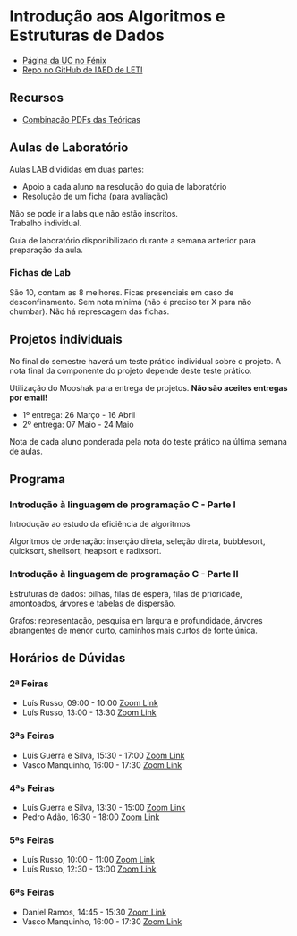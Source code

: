 # Introdução aos Algoritmos e Estruturas de Dados

- [Página da UC no Fénix](https://fenix.tecnico.ulisboa.pt/disciplinas/IAED764511132646/2020-2021/2-semestre)
- [Repo no GitHub de IAED de LETI](https://github.com/pedroreissantos/iaed21)

## Recursos

- [Combinação PDFs das Teóricas](https://s.rafael.ovh/iaedteoricas)
  
## Aulas de Laboratório

Aulas LAB divididas em duas partes:

- Apoio a cada aluno na resolução do guia de laboratório
- Resolução de um ficha (para avaliação)

Não se pode ir a labs que não estão inscritos.  
Trabalho individual.

Guia de laboratório disponibilizado durante a semana anterior para preparação da aula.

### Fichas de Lab

São 10, contam as 8 melhores.
Ficas presenciais em caso de desconfinamento.
Sem nota mínima (não é preciso ter X para não chumbar).
Não há represcagem das fichas.

## Projetos individuais

No final do semestre haverá um teste prático individual sobre o projeto.
A nota final da componente do projeto depende deste teste prático.

Utilização do Mooshak para entrega de projetos. **Não são aceites entregas por email!**

- 1º entrega: 26 Março - 16 Abril
- 2º entrega: 07 Maio - 24 Maio

Nota de cada aluno ponderada pela nota do teste prático na última semana de aulas.

## Programa

### Introdução à linguagem de programação C - Parte I

Introdução ao estudo da eficiência de algoritmos

Algoritmos de ordenação: inserção direta, seleção direta, bubblesort, quicksort, shellsort, heapsort e radixsort.

### Introdução à linguagem de programação C - Parte II

Estruturas de dados: pilhas, filas de espera, filas de prioridade, amontoados, árvores e tabelas de dispersão.

Grafos: representação, pesquisa em largura e profundidade, árvores abrangentes de menor curto, caminhos mais curtos de fonte única.

## Horários de Dúvidas

### 2ª Feiras

- Luís Russo, 09:00 - 10:00 [Zoom Link](https://videoconf-colibri.zoom.us/j/84713432256?pwd=M20rd3FuYXY2MUg2ZHVIRnZhUllidz09)
- Luís Russo, 13:00 - 13:30 [Zoom Link](https://videoconf-colibri.zoom.us/j/84713432256?pwd=M20rd3FuYXY2MUg2ZHVIRnZhUllidz09)
  
### 3ªs Feiras

- Luís Guerra e Silva, 15:30 - 17:00 [Zoom Link](https://videoconf-colibri.zoom.us/j/87336516382?pwd=Q3pudjJYQWVnYUF6dDVNK1MvMlhBQT09)
- Vasco Manquinho, 16:00 - 17:30 [Zoom Link](https://videoconf-colibri.zoom.us/j/83545686642?pwd=bkxWdnNzbFN2VWV6Y0N3SkRsMG9Fdz09)

### 4ªs Feiras

- Luís Guerra e Silva, 13:30 - 15:00 [Zoom Link](https://videoconf-colibri.zoom.us/j/87336516382?pwd=Q3pudjJYQWVnYUF6dDVNK1MvMlhBQT09)
- Pedro Adão, 16:30 - 18:00 [Zoom Link](https://videoconf-colibri.zoom.us/j/3723075011?pwd=Yk83MUpjOHUyaU5EMUpGUGl0Tjgzdz09)

### 5ªs Feiras

- Luís Russo, 10:00 - 11:00 [Zoom Link](https://videoconf-colibri.zoom.us/j/84713432256?pwd=M20rd3FuYXY2MUg2ZHVIRnZhUllidz09)
- Luís Russo, 12:30 - 13:00 [Zoom Link](https://videoconf-colibri.zoom.us/j/84713432256?pwd=M20rd3FuYXY2MUg2ZHVIRnZhUllidz09)

### 6ªs Feiras

- Daniel Ramos, 14:45 - 15:30 [Zoom Link](https://videoconf-colibri.zoom.us/j/89790360189?pwd=YnBPaXlheFlZUGRzamtPeW5raEJEZz09)
- Vasco Manquinho, 16:00 - 17:30 [Zoom Link](https://videoconf-colibri.zoom.us/j/83545686642?pwd=bkxWdnNzbFN2VWV6Y0N3SkRsMG9Fdz09)